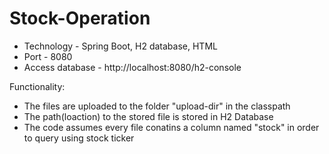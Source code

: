 # Stock-Operation

* Technology - Spring Boot, H2 database, HTML
* Port - 8080
* Access database - http://localhost:8080/h2-console

Functionality:
* The files are uploaded to the folder "upload-dir" in the classpath
* The path(loaction) to the stored file is stored in H2 Database
* The code assumes every file conatins a column named "stock" in order to query using stock ticker
